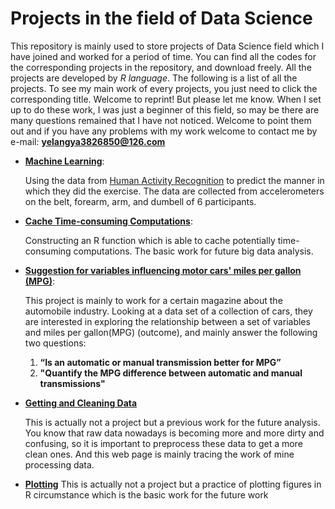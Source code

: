 Projects in the field of Data Science 
=====================================

This repository is mainly used to store projects of Data Science field which I have joined and worked for a period of time. You can find all the codes for the corresponding projects in the repository, and download freely. All the projects are developed by *R language*. The following is a list of all the projects. To see my main work of every projects, you just need to click the corresponding title. Welcome to reprint! But please let me know. When I set up to do these work, I was just a beginner of this field, so may be there are many questions remained that I have not noticed. Welcome to point them out and if you have any problems with my work welcome to contact me by e-mail:  **yelangya3826850@126.com**

  * **[Machine Learning](http://yelangya3826850.github.io/datasciencecoursera/)**:  
      
      Using the data from [Human Activity Recognition](http://groupware.les.inf.puc-rio.br/har) to predict the manner in       which they did the exercise. The data are collected from accelerometers on the belt, forearm, arm, and dumbell of       6 participants.
  * **[Cache Time-consuming Computations](http://rpubs.com/yelangya3826850/CacheTime-consumingComputations)**:
      
      Constructing an R function which is able to cache potentially time-consuming computations. The basic work for           future big data analysis.
  * **[Suggestion for variables influencing motor cars' miles per gallon (MPG)](http://rpubs.com/yelangya3826850/SuggestionforvariablesinfluencingmotorcarsmilespergallonMPG)**:
      
      This project is mainly to work for a certain magazine about the automobile industry. Looking at a data set of a         collection of cars, they are interested in exploring the relationship between a set of variables and miles per          gallon(MPG) (outcome), and mainly answer the following two questions:
      1. **“Is an automatic or manual transmission better for MPG”**
      2. **"Quantify the MPG difference between automatic and manual transmissions"**
  * **[Getting and Cleaning Data](http://yelangya.github.io/Coursera-Data-Science-Getting-and-Cleaning-Data. )**

      This is actually not a project but a previous work for the future analysis. You know that raw data nowadays is          becoming more and more dirty and confusing, so it is important to preprocess these data to get a more clean ones.       And this web page is mainly tracing the work of mine processing data.
  * **[Plotting](http://yelangya.github.io/Coursera-Data-Science-Exploratory-Data-Analysis)**
      This is actually not a project but a practice of plotting figures in R circumstance which is the basic work for         the future work












